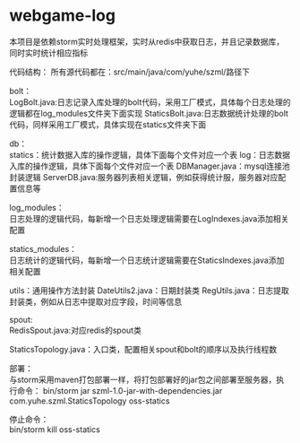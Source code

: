 # webgame-log
本项目是依赖storm实时处理框架，实时从redis中获取日志，并且记录数据库，同时实时统计相应指标

代码结构：
所有源代码都在：src/main/java/com/yuhe/szml/路径下

bolt：<br>
LogBolt.java:日志记录入库处理的bolt代码，采用工厂模式，具体每个日志处理的逻辑都在log_modules文件夹下面实现
StaticsBolt.java:日志数据统计处理的bolt代码，同样采用工厂模式，具体实现在statics文件夹下面
	
db：<br>
statics：统计数据入库的操作逻辑，具体下面每个文件对应一个表
log：日志数据入库的操作逻辑，具体下面每个文件对应一个表
DBManager.java：mysql连接池封装逻辑
ServerDB.java:服务器列表相关逻辑，例如获得统计服，服务器对应配置信息等
	
log_modules：<br>
日志处理的逻辑代码，每新增一个日志处理逻辑需要在LogIndexes.java添加相关配置
	
statics_modules：<br>
日志统计的逻辑代码，每新增一个日志统计逻辑需要在StaticsIndexes.java添加相关配置
	
utils：通用操作方法封装
DateUtils2.java：日期封装类
RegUtils.java：日志提取封装类，例如从日志中提取对应字段，时间等信息
	
spout:<br>
RedisSpout.java:对应redis的spout类
	
StaticsTopology.java：入口类，配置相关spout和bolt的顺序以及执行线程数

部署：<br>
与storm采用maven打包部署一样，将打包部署好的jar包之间部署至服务器，执行命令：
bin/storm jar szml-1.0-jar-with-dependencies.jar com.yuhe.szml.StaticsTopology oss-statics

停止命令：<br>
bin/storm kill oss-statics
